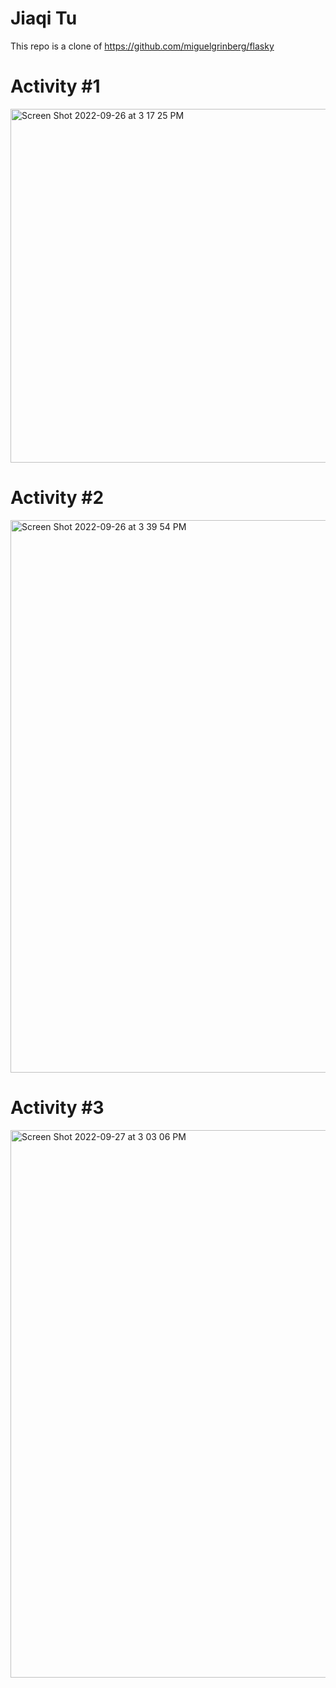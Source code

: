 # Jiaqi Tu
This repo is a clone of https://github.com/miguelgrinberg/flasky

# Activity #1
<img width="566" alt="Screen Shot 2022-09-26 at 3 17 25 PM" src="https://user-images.githubusercontent.com/85442571/192366698-9da011bb-3fa3-46d1-9718-14637bb2d830.png">

# Activity #2
<img width="884" alt="Screen Shot 2022-09-26 at 3 39 54 PM" src="https://user-images.githubusercontent.com/85442571/192366731-f5146687-beba-4663-90a8-7dc8b10933ae.png">

# Activity #3
<img width="876" alt="Screen Shot 2022-09-27 at 3 03 06 PM" src="https://user-images.githubusercontent.com/85442571/192613813-d72a872f-4f55-4641-9f7d-021b34f7bb2b.png">
